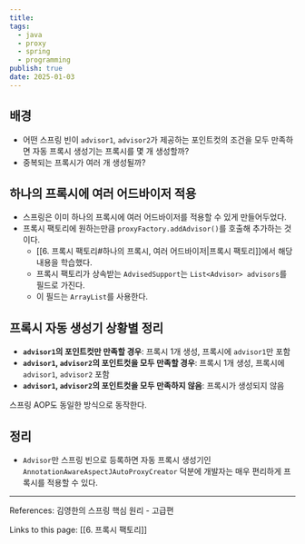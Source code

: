 ```yaml
---
title:
tags:
  - java
  - proxy
  - spring
  - programming
publish: true
date: 2025-01-03
---
```


## 배경

- 어떤 스프링 빈이 `advisor1`, `advisor2`가 제공하는 포인트컷의 조건을 모두 만족하면 자동 프록시 생성기는 프록시를 몇 개 생성할까?
- 중복되는 프록시가 여러 개 생성될까?

## 하나의 프록시에 여러 어드바이저 적용

- 스프링은 이미 하나의 프록시에 여러 어드바이저를 적용할 수 있게 만들어두었다.
- 프록시 팩토리에 원하는만큼 `proxyFactory.addAdvisor()`를 호출해 추가하는 것이다.
  - [[6. 프록시 팩토리#하나의 프록시, 여러 어드바이저|프록시 팩토리]]에서 해당 내용을 학습했다.
  - 프록시 팩토리가 상속받는 `AdvisedSupport`는 `List<Advisor> advisors`를 필드로 가진다.
  - 이 필드는 `ArrayList`를 사용한다.

## 프록시 자동 생성기 상황별 정리

- **`advisor1`의 포인트컷만 만족할 경우**: 프록시 1개 생성, 프록시에 `advisor1`만 포함
- **`advisor1`, `advisor2`의 포인트컷을 모두 만족할 경우**: 프록시 1개 생성, 프록시에 `advisor1`, `advisor2` 포함
- **`advisor1`, `advisor2`의 포인트컷을 모두 만족하지 않음**: 프록시가 생성되지 않음

스프링 AOP도 동일한 방식으로 동작한다.

## 정리

- `Advisor`만 스프링 빈으로 등록하면 자동 프록시 생성기인 `AnnotationAwareAspectJAutoProxyCreator` 덕분에 개발자는 매우 편리하게 프록시를 적용할 수 있다.

---

References: 김영한의 스프링 핵심 원리 - 고급편

Links to this page: [[6. 프록시 팩토리]]
